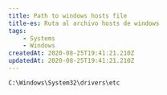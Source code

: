 ```yaml
---
title: Path to windows hosts file
title-es: Ruta al archivo hosts de windows
tags:
    - Systems
    - Windows
createdAt: 2020-08-25T19:41:21.210Z
updatedAt: 2020-08-25T19:41:21.210Z
---
```


```text
C:\Windows\System32\drivers\etc
```